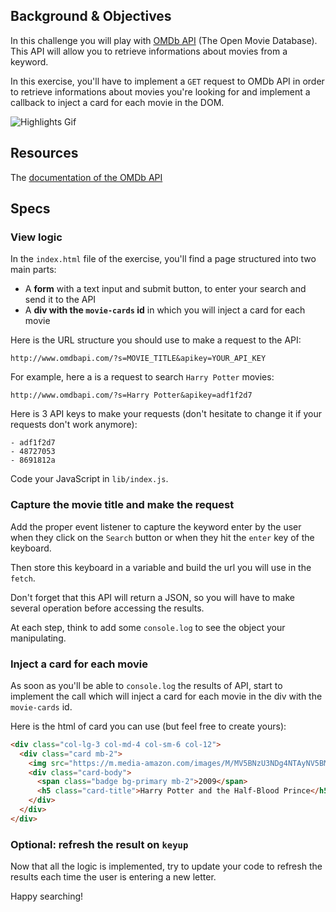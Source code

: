 ## Background & Objectives

In this challenge you will play with [OMDb API](https://www.omdbapi.com/) (The Open Movie Database).
This API will allow you to retrieve informations about movies from a keyword.

In this exercise, you'll have to implement a `GET` request to OMDb API in order to retrieve informations about movies you're looking for and implement a callback to inject a card for each movie in the DOM.

![Highlights Gif](https://raw.githubusercontent.com/lewagon/fullstack-images/master/frontend/ajax-search.gif)

## Resources
The [documentation of the OMDb API](https://www.omdbapi.com/)


## Specs

### View logic

In the `index.html` file of the exercise, you'll find a page structured into two main parts:

* A **form** with a text input and submit button, to enter your search and send it to the API
* A **div with the `movie-cards` id** in which you will inject a card for each movie

Here is the URL structure you should use to make a request to the API:

```
http://www.omdbapi.com/?s=MOVIE_TITLE&apikey=YOUR_API_KEY
```

For example, here a is a request to search `Harry Potter` movies:


```
http://www.omdbapi.com/?s=Harry Potter&apikey=adf1f2d7
```

Here is 3 API keys to make your requests (don't hesitate to change it if your requests don't work anymore):

```
- adf1f2d7
- 48727053
- 8691812a
```

Code your JavaScript in `lib/index.js`.

### Capture the movie title and make the request

Add the proper event listener to capture the keyword enter by the user when they click on the `Search` button or when they hit the `enter` key of the keyboard.

Then store this keyboard in a variable and build the url you will use in the `fetch`.

Don't forget that this API will return a JSON, so you will have to make several operation before accessing the results.

At each step, think to add some `console.log` to see the object your manipulating.

### Inject a card for each movie

As soon as you'll be able to `console.log` the results of API, start to implement the call which will inject a card for each movie in the div with the `movie-cards` id.

Here is the html of card you can use (but feel free to create yours):

```html
<div class="col-lg-3 col-md-4 col-sm-6 col-12">
  <div class="card mb-2">
    <img src="https://m.media-amazon.com/images/M/MV5BNzU3NDg4NTAyNV5BMl5BanBnXkFtZTcwOTg2ODg1Mg@@._V1_SX300.jpg" class="card-img-top" alt="Harry Potter and the Half-Blood Prince">
    <div class="card-body">
      <span class="badge bg-primary mb-2">2009</span>
      <h5 class="card-title">Harry Potter and the Half-Blood Prince</h5>
    </div>
  </div>
</div>
```

### Optional: refresh the result on `keyup`

Now that all the logic is implemented, try to update your code to refresh the results each time the user is entering a new letter.

Happy searching!
